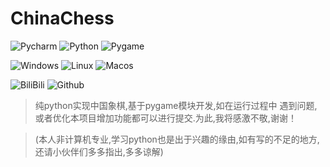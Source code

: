 # ChinaChess

![Pycharm](https://img.shields.io/badge/pycham-2023.1-brightgreen)
![Python](https://img.shields.io/badge/python-3-brightgreen)
![Pygame](https://img.shields.io/badge/pygame-2.1.3-brightgreen)

![Windows](https://img.shields.io/badge/windows----brightgreen)
![Linux](https://img.shields.io/badge/linux----brightgreen)
![Macos](https://img.shields.io/badge/macos----brightgreen)

![BiliBili](https://img.shields.io/badge/bilibili----brightgreen)
![Github](https://img.shields.io/badge/github----brightgreen)

> 纯python实现中国象棋,基于pygame模块开发,如在运行过程中
> 遇到问题,或者优化本项目增加功能都可以进行提交.为此,我将感激不敬,谢谢！

> (本人非计算机专业,学习python也是出于兴趣的缘由,如有写的不足的地方,
> 还请小伙伴们多多指出,多多谅解)

